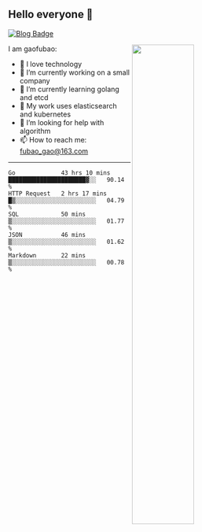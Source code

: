 ## Hello everyone 👋

[![Blog Badge](https://img.shields.io/badge/blog-60k+%20pageview-brightgreen)](https://www.jianshu.com/u/d777ec56a358)

<img align="right" width="50%" src="https://github-readme-stats.vercel.app/api?username=gaofubao&theme=onedark">

I am gaofubao:

- 🔭 I love technology
- 🌱 I’m currently working on a small company
- 👯 I’m currently learning golang and etcd
- 💬 My work uses elasticsearch and kubernetes
- 🤔 I’m looking for help with algorithm
- 📫 How to reach me: fubao_gao@163.com

---


<!--START_SECTION:waka-->
```text
Go             43 hrs 10 mins  ██████████████████████▓░░   90.14 % 
HTTP Request   2 hrs 17 mins   █▒░░░░░░░░░░░░░░░░░░░░░░░   04.79 % 
SQL            50 mins         ▒░░░░░░░░░░░░░░░░░░░░░░░░   01.77 % 
JSON           46 mins         ▒░░░░░░░░░░░░░░░░░░░░░░░░   01.62 % 
Markdown       22 mins         ▒░░░░░░░░░░░░░░░░░░░░░░░░   00.78 % 
```
<!--END_SECTION:waka-->
